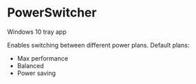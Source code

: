 # PowerSwitcher

Windows 10 tray app

Enables switching between different power plans.
Default plans:
- Max performance
- Balanced
- Power saving

